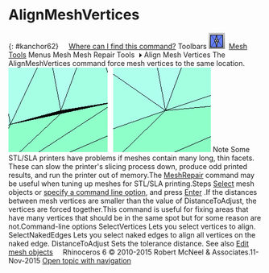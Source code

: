 ---
---


# AlignMeshVertices
{: #kanchor62}
 [![images/transparent.gif](images/transparent.gif)Where can I find this command?](javascript:void(0);) Toolbars
![images/alignmeshvertices.png](images/alignmeshvertices.png) [Mesh Tools](mesh-tools-toolbar.html) 
Menus
Mesh
Mesh Repair Tools![images/menuarrow.gif](images/menuarrow.gif)
Align Mesh Vertices
The AlignMeshVertices command force mesh vertices to the same location.
![images/stlrepair-093.png](images/stlrepair-093.png)
Note
Some STL/SLA printers have problems if meshes contain many long, thin facets. These can slow the printer's slicing process down, produce odd printed results, and run the printer out of memory.The [MeshRepair](meshrepair.html) command may be useful when tuning up meshes for STL/SLA printing.Steps
 [Select](select-objects.html) mesh objects or [specify a command line option](specifycommandlineoption.html), and press [Enter](enter-key.html) .If the distances between mesh vertices are smaller than the value of DistanceToAdjust, the vertices are forced together.This command is useful for fixing areas that have many vertices that should be in the same spot but for some reason are not.Command-line options
SelectVertices
Lets you select vertices to align.
SelectNakedEdges
Lets you select naked edges to align all vertices on the naked edge.
DistanceToAdjust
Sets the tolerance distance.
See also
 [Edit mesh objects](sak-meshtools.html) 
&#160;
&#160;
Rhinoceros 6 © 2010-2015 Robert McNeel &amp; Associates.11-Nov-2015
 [Open topic with navigation](alignmeshvertices.html) 

